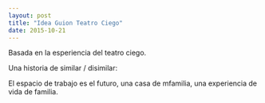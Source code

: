 ```yaml
---
layout: post
title: "Idea Guion Teatro Ciego"
date: 2015-10-21
---
```

Basada en la esperiencia del teatro ciego.

Una historia de similar / disimilar:


  El espacio de trabajo es el futuro,
  una casa de mfamilia,
  una experiencia de vida de familia.

  
